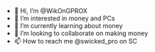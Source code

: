 - 👋 Hi, I’m @WikOnGPROX
- 👀 I’m interested in money and PCs
- 🌱 I’m currently learning about money
- 💞️ I’m looking to collaborate on making money
- 📫 How to reach me @swicked_pro on SC

<!---
WikOnGPROX/WikOnGPROX is a ✨ special ✨ repository because its `README.md` (this file) appears on your GitHub profile.
You can click the Preview link to take a look at your changes.
--->
